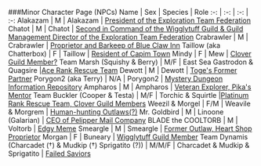 ###Minor Character Page (NPCs)
Name | Sex | Species | Role
:-: | :-: | :-: | :-: 
Alakazam | M | Alakazam | [President of the Exploration Team Federation](https://rentry.org/pmdg_clover_minor_personalities#etf-president-alakazam)
Chatot | M | Chatot | [Second in Command of the Wigglytuff Guild & Guild Management Director of the Exploration Team Federation](https://rentry.org/pmdg_clover_minor_personalities#wigglytuff-second-in-command-and-guild-management-director-of-the-exploration-team-federation-chatot)
Crabrawler | M | Crabrawler | [Proprietor and Barkeep of Blue Claw Inn](https://rentry.org/pmdg_clover_minor_personalities#blue-claw-proprietor-crabrawler)
Taillow (aka Chatterbox) | F | Taillow | [Resident of Capim Town](https://rentry.org/pmdg_clover_minor_personalities#capim-resident-taillow)
Mindy | F | Mew | [Clover Guild Member?](https://rentry.org/pmdg_clover_minor_personalities#former-human-mindy)
Team Marsh (Squishy & Berry) | M/F | East Sea Gastrodon & Quagsire |[Ace Rank Rescue Team](https://rentry.org/pmdg_clover_minor_personalities#rescue-team-marsh)
Dewott | M | Dewott | [Toge's Former Partner](https://rentry.org/pmdg_clover_minor_personalities#former-human-dewott)
Porygon2 (aka Terry) | N/A | Porygon2 | [Mystery Dungeon Information Repository](https://rentry.org/pmdg_clover_minor_personalities#dungeon-information-system-porygon2)
Ampharos | M | Ampharos | [Veteran Explorer, Pika's Mentor](https://rentry.org/pmdg_clover_minor_personalities#veteran-explorer-ampharos)
Team Buckler (Cooper & Testa) | M/F | Torchic & Squirtle |[Platinum Rank Rescue Team, Clover Guild Members](https://rentry.org/pmdg_clover_minor_personalities#rescue-team-buckler)
Weezil & Morgel | F/M | Weavile & Morgrem | [Human-hunting Outlaws(?)](https://rentry.org/pmdg_clover_minor_personalities#human-hunters-weezil-morgel)
Mr. Goldbird | M | Linoone (Galarian) | [CEO of Pelipper Mail Company](https://rentry.org/pmdg_clover_minor_personalities#pelipper-mail-ceo-mr-goldbird)
BLADE the COOLTORB | M | Voltorb | [Edgy Meme](https://rentry.org/pmdg_clover_minor_personalities#blade-the-cooltorb)
Smeargle | M | Smeargle | [Former Outlaw, Heart Shop Proprietor](https://rentry.org/pmdg_clover_minor_personalities#former-outlaw-smeargle)
Morgan | F | Buneary | [Wigglytuff Guild Member](https://rentry.org/pmdg_clover_minor_personalities#wigglytuff-apprentice-morgan)
Team Dynamis (Charcadet (†) & Mudkip (†) Sprigatito (?)) | M/M/F | Charcadet & Mudkip & Sprigatito | [Failed Saviors](https://rentry.org/pmdg_clover_minor_personalities#exploration-team-dynamis)